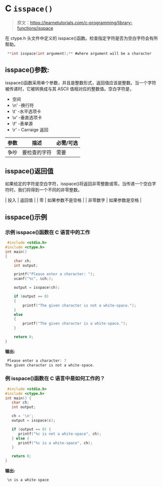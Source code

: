 # C `isspace()`

> 原文：<https://learnetutorials.com/c-programming/library-functions/isspace>

在 ctype.h 头文件中定义的 isspace()函数。检查指定字符是否为空白字符会有所帮助。

```c
 **int isspace(int argument);** #where argument will be a character 

```

## isspace()参数:

isspace()函数采用单个参数，并且是整数形式，返回值应该是整数。当一个字符被传递时，它被转换成与其 ASCII 值相对应的整数值。空白字符是，

*   空间
*   \n' -换行符
*   \t' -水平选项卡
*   \v' -垂直选项卡
*   \f' -表单源
*   \r' - Carraige 返回

| 参数 | 描述 | 必需/可选 |
| --- | --- | --- |
| 争吵 | 要检查的字符 | 需要 |

## isspace()返回值

如果给定的字符是空白字符，isspace()将返回非零整数或零。当传递一个空白字符时，我们将得到一个不同的非零整数。

| 投入 | 返回值 |
| 零 | 如果参数不是空格 |
| 非零数字 | 如果参数是空格 |

## isspace()示例

### 示例 isspace()函数在 C 语言中的工作

```c
 #include <stdio.h>
#include <ctype.h>
int main()
{
    char ch;
    int output;

    printf("Please enter a character: ");
    scanf("%c", &ch;);

    output = isspace(ch);

    if (output == 0)
    {
        printf("The given character is not a white-space.");
    }
    else
    {
        printf("The given character is a white-space.");
    }

    return 0;
} 

```

**输出:**

```c
 Please enter a character: 7
The given character is not a white-space. 
```

### 例 isspace()函数在 C 语言中是如何工作的？

```c
 #include <stdio.h>
#include <ctype.h>
int main() {
   char ch;
   int output;

   ch = '\n';
   output = isspace(c);

   if (output == 0) {
      printf("%c is not a white-space", ch);
   } else {
      printf("%c is a white-space", ch);
   }

   return 0;
} 

```

**输出:**

```c
 \n is a white-space 
```